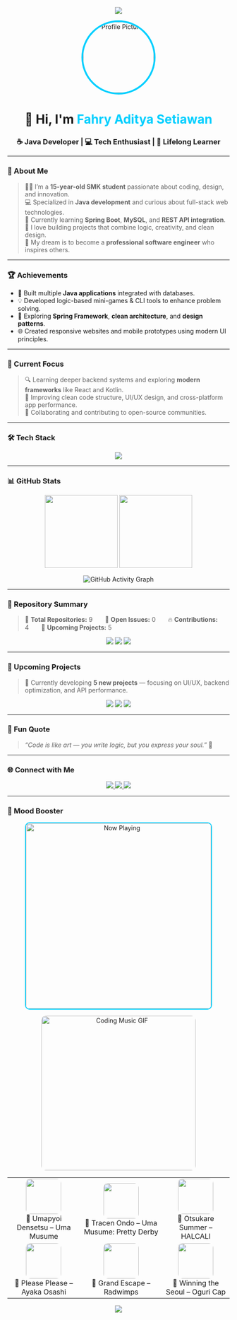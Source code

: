 <!-- 🌟 Fahry Aditya Setiawan  Modern 2025 GitHub Profile -->
<p align="center">
  <img src="https://capsule-render.vercel.app/api?type=waving&color=00CFFF&height=150&section=header&text=Welcome%20to%20My%20GitHub!&fontSize=30&fontColor=ffffff&animation=fadeIn" />
</p>

<p align="center">
  <img src="https://uploads.onecompiler.io/43k3cj6jv/43zv4vhxr/113118.jpg" width="160" style="border-radius:50%; border: 4px solid #00CFFF;" alt="Profile Picture"/>
</p>

<h1 align="center">👋 Hi, I'm <span style="color:#00CFFF;">Fahry Aditya Setiawan</span></h1>
<h3 align="center">☕ Java Developer | 💻 Tech Enthusiast | 🌱 Lifelong Learner</h3>

---

### 🧠 About Me
> 👨‍🎓 I’m a **15-year-old SMK student** passionate about coding, design, and innovation.  
> 💻 Specialized in **Java development** and curious about full-stack web technologies.  
> 🌱 Currently learning **Spring Boot**, **MySQL**, and **REST API integration**.  
> 🧩 I love building projects that combine logic, creativity, and clean design.  
> 🎯 My dream is to become a **professional software engineer** who inspires others.

---

### 🏆 Achievements
- 🚀 Built multiple **Java applications** integrated with databases.  
- 💡 Developed logic-based mini-games & CLI tools to enhance problem solving.  
- 🧱 Exploring **Spring Framework**, **clean architecture**, and **design patterns**.  
- 🌐 Created responsive websites and mobile prototypes using modern UI principles.  

---

### 🎯 Current Focus
> 🔍 Learning deeper backend systems and exploring **modern frameworks** like React and Kotlin.  
> 🧠 Improving clean code structure, UI/UX design, and cross-platform app performance.  
> 💬 Collaborating and contributing to open-source communities.

---

### 🛠️ Tech Stack
<p align="center">
  <img src="https://skillicons.dev/icons?i=java,spring,mysql,html,css,js,git,github,vscode,androidstudio&perline=7" />
</p>

---

### 📊 GitHub Stats
<p align="center">
  <img src="https://github-readme-stats.vercel.app/api?username=FahryAditya&show_icons=true&theme=tokyonight&count_private=true&include_all_commits=true&hide_border=true" height="165" />
  <img src="https://github-readme-streak-stats.herokuapp.com/?user=FahryAditya&theme=tokyonight&hide_border=true" height="165" />
</p>

<p align="center">
  <img src="https://github-readme-activity-graph.vercel.app/graph?username=FahryAditya&theme=react-dark&bg_color=20232a&hide_border=true&radius=10" alt="GitHub Activity Graph"/>
</p>

---

### 📁 Repository Summary
> 🧩 **Total Repositories:** 9  🧱 **Open Issues:** 0  🔥 **Contributions:** 4  🌱 **Upcoming Projects:** 5  

<p align="center">
  <img src="https://img.shields.io/badge/Java%20Projects-4-blue?style=for-the-badge"/>
  <img src="https://img.shields.io/badge/Web%20Projects-3-green?style=for-the-badge"/>
  <img src="https://img.shields.io/badge/CLI%20Tools-2-orange?style=for-the-badge"/>
</p>

---

### 🚧 Upcoming Projects
> 💭 Currently developing **5 new projects** — focusing on UI/UX, backend optimization, and API performance.

<p align="center">
  <img src="https://img.shields.io/badge/In%20Progress-2-yellow?style=for-the-badge"/>
  <img src="https://img.shields.io/badge/Planning-2-lightgrey?style=for-the-badge"/>
  <img src="https://img.shields.io/badge/Design%20Phase-1-blueviolet?style=for-the-badge"/>
</p>

---

### 💬 Fun Quote
> *“Code is like art — you write logic, but you express your soul.”* 🎨

---

### 🌐 Connect with Me
<p align="center">
  <a href="https://www.tiktok.com/@fahry_aditya112?is_from_webapp=1&sender_device=pc" target="_blank">
    <img src="https://img.shields.io/badge/TikTok-%23000000.svg?style=for-the-badge&logo=TikTok&logoColor=white"/>
  </a>
  <a href="https://www.instagram.com/takumaharuto?igsh=MWJzZmp6c2pyeGwyZQ==" target="_blank">
    <img src="https://img.shields.io/badge/Instagram-%23E4405F.svg?style=for-the-badge&logo=Instagram&logoColor=white"/>
  </a>
  <a href="https://github.com/FahryAditya" target="_blank">
    <img src="https://img.shields.io/badge/GitHub-171515?style=for-the-badge&logo=github&logoColor=white"/>
  </a>
</p>

---

### 🎵 Mood Booster
<p align="center">
  <img 
    src="https://uploads.onecompiler.io/43k3cj6jv/43zbhfs2b/WhatsApp%20Image%202025-10-11%20at%2022.04.01%20(1).jpeg"
    alt="Now Playing"
    width="420"
    style="border-radius:10px; border:2px solid #00CFFF;"
  />
</p>

<!-- ✅ FIXED GIF — Use raw.githubusercontent.com for correct rendering -->
<p align="center">
  <img src="https://raw.githubusercontent.com/FahryAditya/New-Project/a92189661cc2803c5fdc54248d3b55902d5adf3f/GIF_20251013204049229.gif" width="350" alt="Coding Music GIF" style="border-radius:10px;"/>
</p>

<table align="center">
  <tr>
    <td align="center">
      <img src="https://uploads.onecompiler.io/43k3cj6jv/43zh8cyg8/110144.jpg" width="80" style="border-radius:10px;"/><br/>
      🎵 Umapyoi Densetsu – Uma Musume
    </td>
    <td align="center">
      <img src="https://uploads.onecompiler.io/43k3cj6jv/43zh8cyg8/110128.jpg" width="80" style="border-radius:10px;"/><br/>
      🎵 Tracen Ondo – Uma Musume: Pretty Derby
    </td>
    <td align="center">
      <img src="https://uploads.onecompiler.io/43k3cj6jv/43zh8cyg8/110127.jpg" width="80" style="border-radius:10px;"/><br/>
      🎵 Otsukare Summer – HALCALI
    </td>
  </tr>
  <tr>
    <td align="center">
      <img src="https://uploads.onecompiler.io/43k3cj6jv/43zh7y2fs/110124.jpg" width="80" style="border-radius:10px;"/><br/>
      🎵 Please Please – Ayaka Osashi
    </td>
    <td align="center">
      <img src="https://uploads.onecompiler.io/43k3cj6jv/43zh7r7ja/110123.jpg" width="80" style="border-radius:10px;"/><br/>
      🎵 Grand Escape – Radwimps
    </td>
    <td align="center">
      <img src="https://uploads.onecompiler.io/43k3cj6jv/43zh7r7ja/110125.jpg" width="80" style="border-radius:10px;"/><br/>
      🎵 Winning the Seoul – Oguri Cap
    </td>
  </tr>
</table>

<p align="center">
  <img src="https://capsule-render.vercel.app/api?type=waving&color=00CFFF&height=120&section=footer"/>
</p>